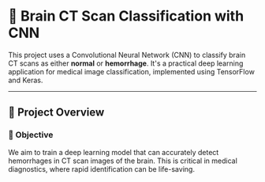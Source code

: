 # 🧠 Brain CT Scan Classification with CNN

This project uses a Convolutional Neural Network (CNN) to classify brain CT scans as either **normal** or **hemorrhage**. It's a practical deep learning application for medical image classification, implemented using TensorFlow and Keras.

---

## 🧾 Project Overview

### 🎯 Objective
We aim to train a deep learning model that can accurately detect hemorrhages in CT scan images of the brain. This is critical in medical diagnostics, where rapid identification can be life-saving.
